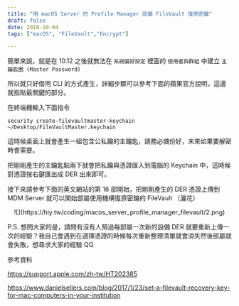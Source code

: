 ```yaml
---
title: "用 macOS Server 的 Profile Manager 部屬 FileVault 復原密鑰"
draft: false
date: 2018-10-04
tags: ["macOS", "FileVault","Encrypt"]

---
```


簡單來說，就是在 10.12 之後就無法在 `系統偏好設定` 裡面的 `使用者與群組` 中建立 `主鑰匙圈 (Master Password)`

<!--more-->

所以就只好借用 CLI 的方式產生，詳細步驟可以參考下面的蘋果官方說明，這邊就指貼最關鍵的部分。

在終端機輸入下面指令

`security create-filevaultmaster-keychain ~/Desktop/FileVaultMaster.keychain`

這時候桌面上就會產生一組包含公私鑰的主鑰匙，請務必備份好，未來如果要解密時會需要。

把剛剛產生的主鑰匙點兩下就會把私鑰與憑證匯入到電腦的 Keychain 中，這時候對憑證按右鍵匯出成 DER 出來即可。

接下來請參考下面的英文網站的第 16 部開始，把剛剛產生的 DER 憑證上傳到 MDM Server 就可以開始部屬使用機構復原密鑰的  FileVault  （灑花）

<center>
![](https://hiy.tw/coding/macos_server_profile_manager_filevault/2.png)
</center>

P.S. 想問大家的是，請問有沒有人預過每部屬一次新的設備 DER 就要重新上傳一次的經驗？我自己會遇到在選擇憑證的時候每次重新整理清單就會消失然後部屬就會失敗，想尋求大家的經驗 QQ



參考資料

https://support.apple.com/zh-tw/HT202385

https://www.danielsellers.com/blog/2017/1/23/set-a-filevault-recovery-key-for-mac-computers-in-your-institution